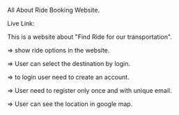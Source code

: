All About Ride Booking Website.

Live Link:

This is a website about "Find Ride for our transportation". 

=> show ride options in the website.

=> User can select the destination by login.

=> to login user need to create an account.

=> User need to register only once and with unique email.

=> User can see the location in google map.

